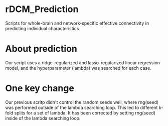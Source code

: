 # rDCM_Prediction
Scripts for whole-brain and network-specific effective connectivity in predicting individual characteristics

# About prediction
Our script uses a ridge-regularized and lasso-regularized linear regression model, and the hyperparameter (lambda) was searched for each case.

# One key change
Our previous scritp didn't control the random seeds well, where rng(seed) was performed outside of the lambda searching loop. This led to different k-fold splits for a set of lambda. It has been corrected by setting rng(seed) inside of the lambda searching loop. 
